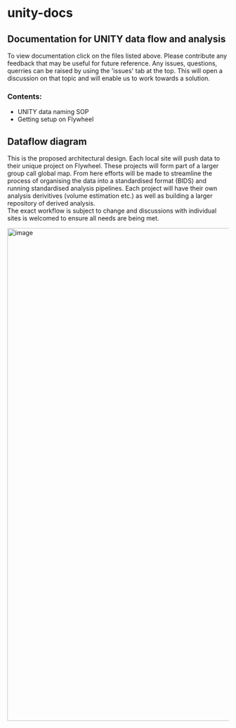 # unity-docs
## Documentation for UNITY data flow and analysis 

To view documentation click on the files listed above. Please contribute any feedback that may be useful for future reference. Any issues, questions, querries can be raised by using the 'issues' tab at the top. This will open a discussion on that topic and will enable us to work towards a solution.

### Contents:
- UNITY data naming SOP
- Getting setup on Flywheel

## Dataflow diagram
This is the proposed architectural design. Each local site will push data to their unique project on Flywheel. These projects will form part of a larger group call global map. From here efforts will be made to streamline the process of organising the data into a standardised format (BIDS) and running standardised analysis pipelines. Each project will have their own analysis derivitives (volume estimation etc.) as well as building a larger repository of derived analysis.   
The exact workflow is subject to change and discussions with individual sites is welcomed to ensure all needs are being met.

<img width="1120" alt="image" src="https://user-images.githubusercontent.com/22872947/183088036-ed8cbee0-c2db-4fb0-abe7-5fcecdcd3e07.png">

